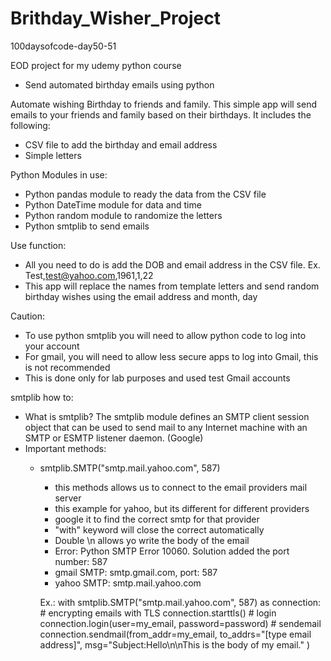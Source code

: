 # Brithday_Wisher_Project
100daysofcode-day50-51

EOD project for my udemy python course
- Send automated birthday emails using python

Automate wishing Birthday to friends and family. This simple app will send emails to your friends and family based on their birthdays.
It includes the following:
- CSV file to add the birthday and email address
- Simple letters

Python Modules in use:
- Python pandas module to ready the data from the CSV file
- Python DateTime module for data and time
- Python random module to randomize the letters
- Python smtplib to send emails

Use function:
- All you need to do is add the DOB and email address in the CSV file.
  Ex. Test,test@yahoo.com,1961,1,22
 - This app will replace the names from template letters and send random birthday wishes using the email address and month, day
 
 
 Caution:
  - To use python smtplib you will need to allow python code to log into your account
  - For gmail, you will need to allow less secure apps to log into Gmail, this is not recommended
  - This is done only for lab purposes and used test Gmail accounts
 
 smtplib how to:
 - What is smtplib?
    The smtplib module defines an SMTP client session object that can be used to send mail to any Internet machine with an SMTP or ESMTP listener daemon. (Google)
 - Important methods:
    - smtplib.SMTP("smtp.mail.yahoo.com", 587)
        - this methods allows us to connect to the email providers mail server
        - this example for yahoo, but its different for different providers
        - google it to find the correct smtp for that provider
        - "with" keyword will close the correct automatically
        - Double \n allows yo write the body of the email
        - Error: Python SMTP Error 10060. Solution added the port number: 587
        - gmail SMTP: smtp.gmail.com, port: 587
        - yahoo SMTP: smtp.mail.yahoo.com
        
        Ex.:
            with smtplib.SMTP("smtp.mail.yahoo.com", 587) as connection:
            # encrypting emails with TLS
              connection.starttls()
             # login
              connection.login(user=my_email, password=password)
             # sendemail
              connection.sendmail(from_addr=my_email,
                        to_addrs="[type email address]",
                        msg="Subject:Hello\n\nThis is the body of my email."
                        )
